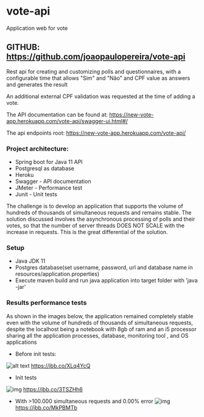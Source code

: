 # vote-api 
Application web for vote 

## GITHUB: https://github.com/joaopaulopereira/vote-api

Rest api for creating and customizing polls and questionnaires, with a configurable time that allows "Sim" and "Não" and CPF value as answers and generates the result

An additional external CPF validation was requested at the time of adding a vote.


The API documentation can be found at:
https://new-vote-app.herokuapp.com/vote-api/swagger-ui.html#/


The api endpoints root:
https://new-vote-app.herokuapp.com/vote-api/


### Project architecture:
* Spring boot for Java 11 API
* Postgresql as database
* Heroku 
* Swagger - API documentation
* JMeter - Performance test
* Junit - Unit tests

The challenge is to develop an application that supports the volume of hundreds of thousands of simultaneous requests and remains stable. The solution discussed involves the asynchronous processing of polls and their votes, so that the number of server threads DOES NOT SCALE with the increase in requests. This is the great differential of the solution.


### Setup
* Java JDK 11 
* Postgres database(set username, password, url and database name in resources/application.properties)
* Execute maven build and run java application into target folder with 'java -jar'  

### Results performance tests
As shown in the images below, the application remained completely stable even with the volume of hundreds of thousands of simultaneous requests, despite the localhost being a notebook with 8gb of ram and an i5 processor sharing all the application processes, database, monitoring tool , and OS applications
* Before init tests:

![alt text](https://i.ibb.co/9g7vZQD/Captura-de-Tela-20220303124309.png)
https://ibb.co/XLq4YcQ
* Init tests

![img](https://i.ibb.co/K5VvHy4/Captura-de-Tela-20220303125454.png)
https://ibb.co/3TSZHh6

* With >100.000 simultaneous requests and 0.00% error
![img](https://i.ibb.co/bLWQP8P/Captura-de-Tela-plasmashell-20220303124610.png)
https://ibb.co/MkPBMTb
